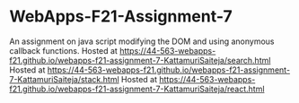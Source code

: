 # WebApps-F21-Assignment-7
An assignment on java script modifying the DOM and using anonymous callback functions.
Hosted at 
https://44-563-webapps-f21.github.io/webapps-f21-assignment-7-KattamuriSaiteja/search.html
Hosted at
https://44-563-webapps-f21.github.io/webapps-f21-assignment-7-KattamuriSaiteja/stack.html
Hosted at
https://44-563-webapps-f21.github.io/webapps-f21-assignment-7-KattamuriSaiteja/react.html
